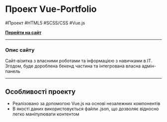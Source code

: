 # Проект Vue-Portfolio

\#Проект \#HTML5 \#SCSS/CSS \#Vue.js

[**Перейти на сайт**](https://o-zon.website/)

---

### Опис сайту

Сайт-візитка з власними роботами та інформацією з навичками в IT.
Згодом, буде дороблена бекенд частина та інтегрована власна адмін-панель

---

## Особливості проекту

- Реалізовано за допомогою Vue.js на основі незалежних компонентів
- В якості даних використовується файли .json, що дозволяє відносно легко маніпулювати контентом
